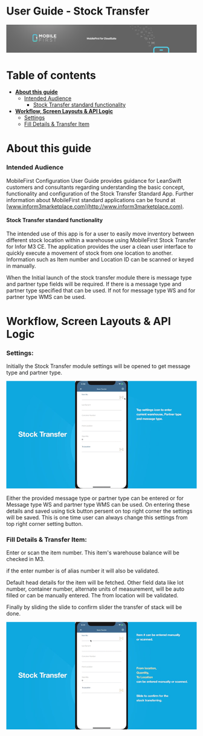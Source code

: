 

# User Guide - Stock Transfer

<img src="../../../images/banner-mobilefirst-cloudsuite.jpg" alt="banner" style="zoom:100%;" />



# Table of contents

- **[About this guide](#about-this-guide)**
  - [Intended Audience](#intended-audience)
    - [Stock Transfer standard functionality](#std-func)
- **[Workflow, Screen Layouts & API Logic](#wrk)**
  - [Settings](#settings)
  - [Fill Details & Transfer Item](#pick-mode)

# <a name="about-this-guide"></a>About this guide

### <a name="intended-audience"></a>Intended Audience

MobileFirst Configuration User Guide provides guidance for LeanSwift customers and consultants regarding understanding the basic concept, functionality and configuration of the Stock Transfer Standard App. Further information about MobileFirst standard applications can be found at [www.inform3marketplace.com](http://www.inform3marketplace.com).

#### **<a name="std-func"></a>Stock Transfer standard functionality**

The intended use of this app is for a user to easily move inventory between different stock location within a warehouse using MobileFirst Stock Transfer for Infor M3 CE. The application provides the user a clean user interface to quickly execute a movement of stock from one location to another. Information such as Item number and Location ID can be scanned or keyed in manually.

When the Initial launch of the stock transfer module there is message type and partner type fields will be required. If there is a message type and partner type specified that can be used. If not for message type WS and for partner type WMS can be used.



# **<a name="wrk"></a>Workflow, Screen Layouts & API Logic**

### <a name="settings"></a>Settings:

Initially the Stock Transfer module settings will be opened to get message type and partner type.

<img src="../images/ST/1.gif" style="zoom:100%;" />

Either the provided message type or partner type can be entered or for Message type WS and partner type WMS can be used. On entering these details and saved using tick button persent on top right corner the settings will be saved. This is one time user can always change this settings from top right corner setting button.

### <a name="pick-mode"></a>Fill Details & Transfer Item:

Enter or scan the item number. This item's warehouse balance will be checked in M3.

if the enter number is of alias number it will also be validated.

Default head details for the item will be fetched. Other field data like lot number, container number, alternate units of measurement, will be auto filled or can be manually entered. The from location will be validated.

Finally by sliding the slide to confirm slider the transfer of stack will be done.

<img src="../images/ST/2.gif" style="zoom:100%;" />